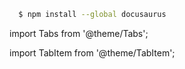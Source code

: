 ```bash npm2yarn
  $ npm install --global docusaurus
```

import Tabs from '@theme/Tabs';

import TabItem from '@theme/TabItem';